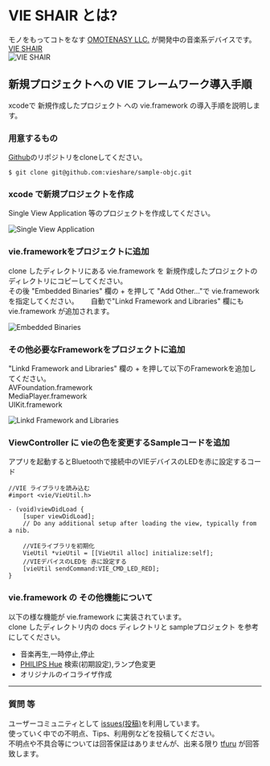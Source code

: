 # VIE SHAIR とは?
モノをもってコトをなす [OMOTENASY LLC.](http://www.omotenasy.net) が開発中の音楽系デバイスです。    
[VIE SHAIR](http://vie.style)   
![VIE SHAIR](https://dl.dropboxusercontent.com/u/6674841/vie/docs/github/vie_device0.jpg)

## 新規プロジェクトへの VIE フレームワーク導入手順
xcodeで 新規作成したプロジェクト への vie.framework の導入手順を説明します。

### 用意するもの
[Github](https://github.com/vieshare/sample-objc)のリポジトリをcloneしてください。

```
$ git clone git@github.com:vieshare/sample-objc.git
```

### xcode で新規プロジェクトを作成
Single View Application 等のプロジェクトを作成してください。

![Single View Application](https://dl.dropboxusercontent.com/u/6674841/vie/docs/github/0.png)

### vie.frameworkをプロジェクトに追加
clone したディレクトリにある vie.framework を 新規作成したプロジェクトのディレクトリにコピーしてください。  
その後 "Embedded Binaries" 欄の + を押して "Add Other..."で vie.framework を指定してください。　　
自動で"Linkd Framework and Libraries" 欄にも vie.framework が追加されます。

![Embedded Binaries](https://dl.dropboxusercontent.com/u/6674841/vie/docs/github/1.png)

### その他必要なFrameworkをプロジェクトに追加
"Linkd Framework and Libraries" 欄の + を押して以下のFrameworkを追加してください。  
AVFoundation.framework  
MediaPlayer.framework  
UIKit.framework  

![Linkd Framework and Libraries](https://dl.dropboxusercontent.com/u/6674841/vie/docs/github/2.png)


### ViewController に vieの色を変更するSampleコードを追加
アプリを起動するとBluetoothで接続中のVIEデバイスのLEDを赤に設定するコード

``` 
//VIE ライブラリを読み込む
#import <vie/VieUtil.h>

- (void)viewDidLoad {
    [super viewDidLoad];
    // Do any additional setup after loading the view, typically from a nib.
    
    //VIEライブラリを初期化
    VieUtil *vieUtil = [[VieUtil alloc] initialize:self];
    //VIEデバイスのLEDを 赤に設定する
    [vieUtil sendCommand:VIE_CMD_LED_RED];
}

```

### vie.framework の その他機能について
以下の様な機能が vie.framework に実装されています。  
clone したディレクトリ内の docs ディレクトリと sampleプロジェクト を参考にしてください。  
- 音楽再生,一時停止,停止  
- [PHILIPS Hue](http://www2.meethue.com/ja-jp/) 検索(初期設定),ランプ色変更  
- オリジナルのイコライザ作成  

----
### 質問 等
ユーザーコミュニティとして [issues(投稿)](https://github.com/vieshare/sample-objc/issues)を利用しています。  
使っていく中での不明点、Tips、利用例などを投稿してください。   
不明点や不具合等については回答保証はありませんが、出来る限り [tfuru](https://github.com/tfuru) が回答致します。   


